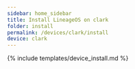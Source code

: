 ```yaml
---
sidebar: home_sidebar
title: Install LineageOS on clark
folder: install
permalink: /devices/clark/install
device: clark
---
```

{% include templates/device_install.md %}
